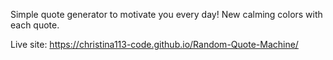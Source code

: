 Simple quote generator to motivate you every day! New calming colors with each quote. 

Live site: https://christina113-code.github.io/Random-Quote-Machine/
